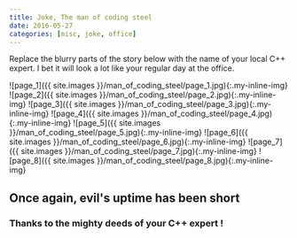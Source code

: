 ```yaml
---
title: Joke, The man of coding steel
date: 2016-05-27
categories: [misc, joke, office]
---
```


Replace the blurry parts of the story below with the name of your local C++ expert.
I bet it will look a lot like your regular day at the office.

![page_1]({{ site.images }}/man_of_coding_steel/page_1.jpg){:.my-inline-img}
![page_2]({{ site.images }}/man_of_coding_steel/page_2.jpg){:.my-inline-img}
![page_3]({{ site.images }}/man_of_coding_steel/page_3.jpg){:.my-inline-img}
![page_4]({{ site.images }}/man_of_coding_steel/page_4.jpg){:.my-inline-img}
![page_5]({{ site.images }}/man_of_coding_steel/page_5.jpg){:.my-inline-img}
![page_6]({{ site.images }}/man_of_coding_steel/page_6.jpg){:.my-inline-img}
![page_7]({{ site.images }}/man_of_coding_steel/page_7.jpg){:.my-inline-img}
![page_8]({{ site.images }}/man_of_coding_steel/page_8.jpg){:.my-inline-img}

## Once again, evil's uptime has been short 

### Thanks to the mighty deeds of your C++ expert !

